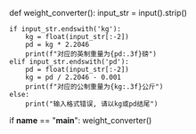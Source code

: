 def weight_converter():
    input_str = input().strip()

    if input_str.endswith('kg'):
        kg = float(input_str[:-2])
        pd = kg * 2.2046
        print(f"对应的英制重量为{pd:.3f}磅") 
    elif input_str.endswith('pd'):
        pd = float(input_str[:-2])
        kg = pd / 2.2046 - 0.001
        print(f"对应的公制重量为{kg:.3f}公斤")
    else:
        print("输入格式错误, 请以kg或pd结尾")
if __name__ == "__main__":
    weight_converter()
